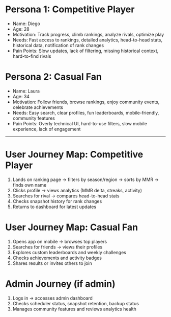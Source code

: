 # Persona 1: Competitive Player
- Name: Diego
- Age: 28
- Motivation: Track progress, climb rankings, analyze rivals, optimize play
- Needs: Fast access to rankings, detailed analytics, head-to-head stats, historical data, notification of rank changes
- Pain Points: Slow updates, lack of filtering, missing historical context, hard-to-find rivals

# Persona 2: Casual Fan
- Name: Laura
- Age: 34
- Motivation: Follow friends, browse rankings, enjoy community events, celebrate achievements
- Needs: Easy search, clear profiles, fun leaderboards, mobile-friendly, community features
- Pain Points: Overly technical UI, hard-to-use filters, slow mobile experience, lack of engagement

---

# User Journey Map: Competitive Player
1. Lands on ranking page → filters by season/region → sorts by MMR → finds own name
2. Clicks profile → views analytics (MMR delta, streaks, activity)
3. Searches for rival → compares head-to-head stats
4. Checks snapshot history for rank changes
5. Returns to dashboard for latest updates

# User Journey Map: Casual Fan
1. Opens app on mobile → browses top players
2. Searches for friends → views their profiles
3. Explores custom leaderboards and weekly challenges
4. Checks achievements and activity badges
5. Shares results or invites others to join

# Admin Journey (if admin)
1. Logs in → accesses admin dashboard
2. Checks scheduler status, snapshot retention, backup status
3. Manages community features and reviews analytics health
